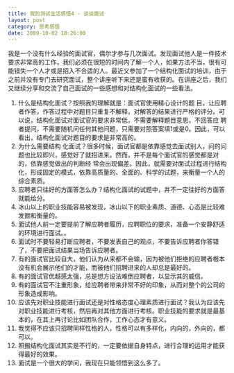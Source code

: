 ```yaml
---
title: 我的测试生活感悟4 - 谈谈面试
layout: post
category: 思考感悟
date: 2009-10-02 18:26:00
---
```


我是一个没有什么经验的面试官，偶尔才参与几次面试。发现面试他人是一件技术要求非常高的工作，我们必须在很短的时间内了解一个人，如果方法不当，很有可 能错失一个人才或是招入不合适的人。最近又参加了一个结构化面试的培训，由于之前并没有专门去研究面试，整个讲座听下来还是蛮有收获的。在讲座之后，我们 又继续分享和交流了自己面试的一些感想和对结构化面试的一些看法。

1.  什么是结构化面试？按照我的理解就是：面试官使用精心设计的题 目，让应聘者作答，作答过程中对题目只重复不解释，对解答的结果进行严格的评分。可以说，结构化面试对面试官的要求非常低，不需要解释题目意思，不回答应 聘者提问，不需要随机问任何其他问题，只需要对照答案填1或是0。因此，可以看出，结构化面试对题目的要求是非常高的。
2.  为什么需要结构 化面试？很多时候，面试官都是依靠感觉去面试别人，问的问题也比较即兴，感觉好了就招进来。然而，并不是每个面试官的感觉都是对的，依靠感觉做出的判断经 常会出现偏差。因此，就需要对面试过程进行结构化，形成固定的模式，依靠高质量的、全面的、科学的试题，来衡量一个人的综合素质。
3.  应聘者只往好的方面答怎么办？结构化面试的试题中，并不一定往好的方面答就能给分。
4.  冰山以上的职业技能容易被发现，冰山以下的职业素质、道德、心态是比较难发掘和衡量的。
5.  面试他人前一定要提前了解应聘者履历，应聘职位的要求，准备一个安静舒适的环境进行面试。。
6.  面试时不要轻易打断应聘者，不要发表自己的观点，不要告诉应聘者你答错了，不要把面试结果当场告诉应聘者。
7.  有的面试官比较自大，他们认为从来都不会输，因为被他们拒绝的应聘者根本没有机会展示他们的才能，而被他们招聘进来的人却总是最好的。
8.  有的面试官优越感太强，总是想方设法难倒应聘者，以显示其的威信。
9.  有的面试官不注重形象，给应聘者带来非常不好的印象，从而对整个的公司的形象造成影响。
10.  应该先对职业技能进行面试还是对性格态度心理素质进行面试？我认为应该先对职业技能进行考核，然后再对其他方面进行考核。职业技能的要求就是最基本的，在其上再讨论比如团队合作，工作心态才有意义。
11.  我觉得不应该只招聘同样性格的人，性格可以有多样化，内向的，外向的，都可以。
12.  照搬结构化面试其实是不行的，一定要依据自身特点，进行合理的运用才能获得最好的效果。
13.  面试是一个很大的学问，我现在只能领悟到这么多了。
